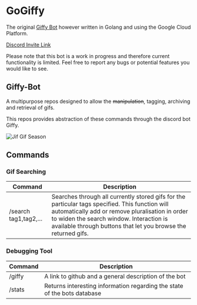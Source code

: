 
# GoGiffy
The original [Giffy Bot](https://github.com/maxcraig112/Giffy-bot) however written in Golang and using the Google Cloud Platform.

[Discord Invite Link](https://discord.com/oauth2/authorize?client_id=1220642492173778996&permissions=2684472384&scope=bot+applications.commands)

Please note that this bot is a work in progress and therefore current functionality is limited. Feel free to report any bugs or potential features you would like to see.
## Giffy-Bot
A multipurpose repos designed to allow the ~~manipulation~~, tagging, archiving and retrieval of gifs.

This repos provides abstraction of these commands through the discord bot Giffy.

![Jif Gif Season](https://c.tenor.com/oylHwLtwhbsAAAAC/gif-jif.gif)

## Commands

### Gif Searching
| Command  | Description |
| ------------- | ------------- |
| /search tag1,tag2,...  | Searches through all currently stored gifs for the particular tags specified. This function will automatically add or remove pluralisation in order to widen the search window. Interaction is available through buttons that let you browse the returned gifs.  |

### Debugging Tool
| Command  | Description |
| ------------- | ------------- |
| /giffy  | A link to github and a general description of the bot  |
| /stats  | Returns interesting information regarding the state of the bots database  |